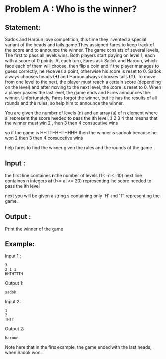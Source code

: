 # Problem A : Who is the winner?

## Statement:


Sadok and Haroun love competition, this time they invented a special variant of the heads and tails game.They assigned Fares to keep track of the score and to announce the winner.
The game consists of several levels, The first to pass all levels wins. Both players start playing on level 1, each with a score of 0 points.
At each turn, Fares ask Sadok and Haroun, which face each of them will choose, then flip a coin and if the player manages to guess correctly, he receives a point, otherwise his score is reset to 0.
Sadok always chooses heads **(H)** and Haroun always chooses tails **(T)**.
To move from one level to the next, the player must reach a certain score (depending on the level) and after moving to the next level, the score is reset to 0.
When a player passes the last level, the game ends and Fares announces the winner.
Unfortunately, Fares forgot the winner, but he has the results of all rounds and the rules, so help him to announce the winner.

You are given the number of levels (n) and an array (a) of n element where ai represent the score needed to pass the ith level.
3
2 3 4
that means that the winner must win 2 , then 3 then 4 consucutive wins

so if the game is HHTTHHHTHHHH then the winner is sadook because he won 2 then 3 then 4 consucetive wins



help fares to find the winner given the rules and the rounds of the game

## Input :

the first line containes **n** the number of levels (1<=n <=10) 
next line containes n integers **ai** (1<= ai <= 20) representing the score needed to pass the ith level

next you will be given a string s containing only 'H' and 'T' representing the game.

## Output :

Print the winner of the game

## Example:
Input 1 :  

```
3
2 1 1
HHTHTTTH
```

Output 1:  

```
sadok    
```

Input 2:  

```
1
2
THTT
```

Output 2:  

```
haroun
```

Note here that in the first example, the game ended with the last heads, when Sadok won.

